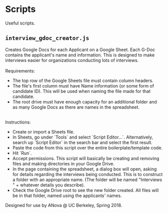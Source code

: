# Scripts
Useful scripts. <br />

## `interview_gdoc_creator.js`
Creates Google Docs for each Applicant on a Google Sheet. Each G-Doc contains the applicant's name and information. This is designed to make interviews easier for organizations conducting lots of interviews. <br /> <br />
Requirements:
<ul>
  <li> The top row of the Google Sheets file must contain column headers. </li>
  <li> The file's first column must have Name information (or some form of candidate ID). This will be used when naming the file made for that candidate. </li>
  <li> The root drive must have enough capacity for an additional folder and as many Google Docs as there are names in the spreadsheet.
</ul>
<br />
Instructions: 
<ul>
  <li> Create or import a Sheets file. </li>
  <li> In Sheets, go under `Tools` and select `Script Editor...`. Alternatively, search up `Script Editor` in the search bar and select the first result. </li>
  <li> Paste the code from this script over the entire boilerplate/template code. </li>
  <li> Hit `Run`.</li>
  <li> Accept permissions. This script will basically be creating and removing files and making directories in your Google Drive. </li>
  <li> In the page containing the spreadsheet, a dialog box will open, asking for details regarding the interviews being conducted. This is to construct a folder with an appropriate name. (The folder will be named "Interviews " + whatever details you describe). </li>
  <li> Check the Google Drive root to see the new folder created. All files will be in that folder, named using the applicants' names. </li>
</ul>
Designed for use by ANova @ UC Berkeley, Spring 2018.
